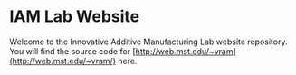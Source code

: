 # IAM Lab Website

Welcome to the Innovative Additive Manufacturing Lab website repository. You will find the source code for [http://web.mst.edu/~vram](http://web.mst.edu/~vram/) here.